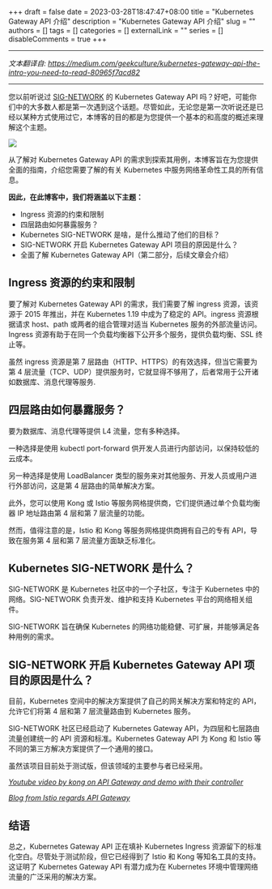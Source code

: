 +++
draft = false
date = 2023-03-28T18:47:47+08:00
title = "Kubernetes Gateway API 介绍"
description = "Kubernetes Gateway API 介绍"
slug = ""
authors = []
tags = []
categories = []
externalLink = ""
series = []
disableComments = true
+++

---

*文本翻译自: https://medium.com/geekculture/kubernetes-gateway-api-the-intro-you-need-to-read-80965f7acd82*

---

您以前听说过 [SIG-NETWORK](https://github.com/kubernetes/community/tree/master/sig-network) 的 Kubernetes Gateway API 吗？好吧，可能你们中的大多数人都是第一次遇到这个话题。尽管如此，无论您是第一次听说还是已经以某种方式使用过它，本博客的目的都是为您提供一个基本的和高度的概述来理解这个主题。

![](https://miro.medium.com/v2/1*xDcDFu4j7NrKstOD3vqPLg.png)

从了解对 Kubernetes Gateway API 的需求到探索其用例，本博客旨在为您提供全面的指南，介绍您需要了解的有关 Kubernetes 中服务网络革命性工具的所有信息。

**因此，在此博客中，我们将涵盖以下主题：**

- Ingress 资源的约束和限制
- 四层路由如何暴露服务？
- Kubernetes SIG-NETWORK 是啥，是什么推动了他们的目标？
- SIG-NETWORK 开启 Kubernetes Gateway API 项目的原因是什么？
- 全面了解 Kubernetes Gateway API（第二部分，后续文章会介绍）

## Ingress 资源的约束和限制

要了解对 Kubernetes Gateway API 的需求，我们需要了解 ingress 资源，该资源于 2015 年推出，并在 Kubernetes 1.19 中成为了稳定的 API。ingress 资源根据请求 host、path 或两者的组合管理对适当 Kubernetes 服务的外部流量访问。Ingress 资源有助于在同一个负载均衡器下公开多个服务，提供负载均衡、SSL 终止等。

虽然 ingress 资源是第 7 层路由（HTTP、HTTPS）的有效选择，但当它需要为第 4 层流量（TCP、UDP）提供服务时，它就显得不够用了，后者常用于公开诸如数据库、消息代理等服务.

## 四层路由如何暴露服务？

要为数据库、消息代理等提供 L4 流量，您有多种选择。

一种选择是使用 kubectl port-forward 供开发人员进行内部访问，以保持较低的云成本。

另一种选择是使用 LoadBalancer 类型的服务来对其他服务、开发人员或用户进行外部访问，这是第 4 层路由的简单解决方案。

此外，您可以使用 Kong 或 Istio 等服务网格提供商，它们提供通过单个负载均衡器 IP 地址路由第 4 层和第 7 层流量的功能。

然而，值得注意的是，Istio 和 Kong 等服务网格提供商拥有自己的专有 API，导致在服务第 4 层和第 7 层流量方面缺乏标准化。

## Kubernetes SIG-NETWORK 是什么？

SIG-NETWORK 是 Kubernetes 社区中的一个子社区，专注于 Kubernetes 中的网络。SIG-NETWORK 负责开发、维护和支持 Kubernetes 平台的网络相关组件。

SIG-NETWORK 旨在确保 Kubernetes 的网络功能稳健、可扩展，并能够满足各种用例的需求。

## SIG-NETWORK 开启 Kubernetes Gateway API 项目的原因是什么？

目前，Kubernetes 空间中的解决方案提供了自己的网关解决方案和特定的 API，允许它们将第 4 层和第 7 层流量路由到 Kubernetes 服务。

SIG-NETWORK 社区已经启动了 Kubernetes Gateway API，为四层和七层路由流量创建统一的 API 资源和标准。Kubernetes Gateway API 为 Kong 和 Istio 等不同的第三方解决方案提供了一个通用的接口。

虽然该项目目前处于测试版，但该领域的主要参与者已经采用。

[*Youtube video by kong on API Gateway and demo with their controller*](https://konghq.com/resources/webinar/understanding-the-new-kubernetes-gateway-api-vs-ingress)

[*Blog from Istio regards API Gateway*](https://istio.io/latest/docs/tasks/traffic-management/ingress/gateway-api/)


## 结语

总之，Kubernetes Gateway API 正在填补 Kubernetes Ingress 资源留下的标准化空白。尽管处于测试阶段，但它已经得到了 Istio 和 Kong 等知名工具的支持。这证明了 Kubernetes Gateway API 有潜力成为在 Kubernetes 环境中管理网络流量的广泛采用的解决方案。
